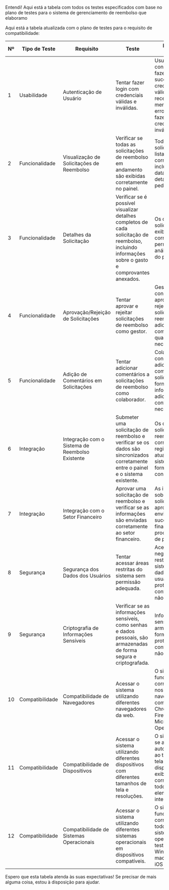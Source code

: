 Entendi! Aqui está a tabela com todos os testes especificados com base no plano de testes para o sistema de gerenciamento de reembolso que elaboramo

Aqui está a tabela atualizada com o plano de testes para o requisito de compatibilidade:

| Nº | Tipo de Teste | Requisito | Teste | Resultado Esperado |
|----|---------------|-----------|-------|---------------------|
| 1 | Usabilidade | Autenticação de Usuário | Tentar fazer login com credenciais válidas e inválidas. | Usuários conseguem fazer login com sucesso usando credenciais válidas e recebem uma mensagem de erro ao tentar fazer login com credenciais inválidas. |
| 2 | Funcionalidade | Visualização de Solicitações de Reembolso | Verificar se todas as solicitações de reembolso em andamento são exibidas corretamente no painel. | Todas as solicitações são listadas corretamente, incluindo status, data de envio e detalhes do pedido. |
| 3 | Funcionalidade | Detalhes da Solicitação | Verificar se é possível visualizar detalhes completos de cada solicitação de reembolso, incluindo informações sobre o gasto e comprovantes anexados. | Os detalhes da solicitação são exibidos corretamente, permitindo uma análise completa do pedido. |
| 4 | Funcionalidade | Aprovação/Rejeição de Solicitações | Tentar aprovar e rejeitar solicitações de reembolso como gestor. | Gestores conseguem aprovar ou rejeitar solicitações de reembolso e adicionar comentários quando necessário. |
| 5 | Funcionalidade | Adição de Comentários em Solicitações | Tentar adicionar comentários a solicitações de reembolso como colaborador. | Colaboradores conseguem adicionar comentários às solicitações, fornecendo informações adicionais conforme necessário. |
| 6 | Integração | Integração com o Sistema de Reembolso Existente | Submeter uma solicitação de reembolso e verificar se os dados são sincronizados corretamente entre o painel e o sistema existente. | Os dados da solicitação de reembolso são corretamente registrados e atualizados nos sistemas de forma consistente. |
| 7 | Integração | Integração com o Setor Financeiro | Aprovar uma solicitação de reembolso e verificar se as informações são enviadas corretamente ao setor financeiro. | As informações sobre solicitações aprovadas são enviadas com sucesso ao setor financeiro para processamento de pagamento. |
| 8 | Segurança | Segurança dos Dados dos Usuários | Tentar acessar áreas restritas do sistema sem permissão adequada. | Acesso é negado a áreas restritas do sistema e os dados dos usuários são protegidos contra acesso não autorizado. |
| 9 | Segurança | Criptografia de Informações Sensíveis | Verificar se as informações sensíveis, como senhas e dados pessoais, são armazenadas de forma segura e criptografada. | Informações sensíveis são armazenadas de forma segura e protegidas contra acesso não autorizado. |
| 10 | Compatibilidade | Compatibilidade de Navegadores | Acessar o sistema utilizando diferentes navegadores da web. | O sistema deve funcionar corretamente nos principais navegadores, como Google Chrome, Mozilla Firefox, Safari, Microsoft Edge e Opera. |
| 11 | Compatibilidade | Compatibilidade de Dispositivos | Acessar o sistema utilizando diferentes dispositivos com diferentes tamanhos de tela e resoluções. | O sistema deve se adaptar automaticamente ao tamanho da tela do dispositivo e exibir corretamente todos os elementos da interface. |
| 12 | Compatibilidade | Compatibilidade de Sistemas Operacionais | Acessar o sistema utilizando diferentes sistemas operacionais em dispositivos compatíveis. | O sistema deve funcionar corretamente em todos os sistemas operacionais testados, como Windows, macOS, Linux, iOS e Android. |

Espero que esta tabela atenda às suas expectativas! Se precisar de mais alguma coisa, estou à disposição para ajudar.
